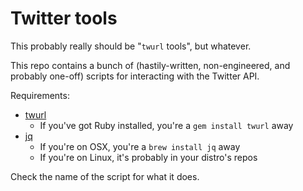Twitter tools
=============

This probably really should be "`twurl` tools", but whatever.

This repo contains a bunch of (hastily-written, non-engineered, and probably
one-off) scripts for interacting with the Twitter API.

Requirements:

  * [twurl](https://github.com/twitter/twurl)
    * If you've got Ruby installed, you're a `gem install twurl` away
  * [jq](https://stedolan.github.io/jq/)
    * If you're on OSX, you're a `brew install jq` away
    * If you're on Linux, it's probably in your distro's repos

Check the name of the script for what it does.
